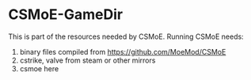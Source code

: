 # CSMoE-GameDir
This is part of the resources needed by CSMoE.
Running CSMoE needs:
1. binary files compiled from https://github.com/MoeMod/CSMoE
2. cstrike, valve from steam or other mirrors
3. csmoe here
